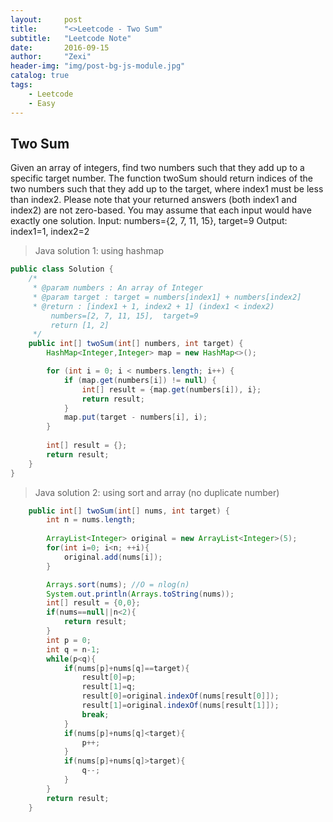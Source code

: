 ```yaml
---
layout:     post
title:      "<>Leetcode - Two Sum"
subtitle:   "Leetcode Note"
date:       2016-09-15
author:     "Zexi"
header-img: "img/post-bg-js-module.jpg"
catalog: true
tags:
    - Leetcode
    - Easy
---
```




## Two Sum

Given an array of integers, find two numbers such that they add up to a specific target number. The function twoSum should return indices of the two numbers such that they add up to the target, where index1 must be less than index2. Please note that your returned answers (both index1 and index2) are not zero-based. You may assume that each input would have exactly one solution. Input: numbers={2, 7, 11, 15}, target=9 Output: index1=1, index2=2

> Java solution 1: using hashmap

```java
public class Solution {
    /*
     * @param numbers : An array of Integer
     * @param target : target = numbers[index1] + numbers[index2]
     * @return : [index1 + 1, index2 + 1] (index1 < index2)
         numbers=[2, 7, 11, 15],  target=9
         return [1, 2]
     */
    public int[] twoSum(int[] numbers, int target) {
        HashMap<Integer,Integer> map = new HashMap<>();

        for (int i = 0; i < numbers.length; i++) {
            if (map.get(numbers[i]) != null) {
                int[] result = {map.get(numbers[i]), i};
                return result;
            }
            map.put(target - numbers[i], i);
        }
        
        int[] result = {};
        return result;
    }
}
```
> Java solution 2: using sort and array (no duplicate number)

```java
    public int[] twoSum(int[] nums, int target) {				
		int n = nums.length;
		
		ArrayList<Integer> original = new ArrayList<Integer>(5);
		for(int i=0; i<n; ++i){
			original.add(nums[i]);
		}

		Arrays.sort(nums); //O = nlog(n)
		System.out.println(Arrays.toString(nums));
        int[] result = {0,0};
        if(nums==null||n<2){
            return result;
        }
        int p = 0;
        int q = n-1;
        while(p<q){
            if(nums[p]+nums[q]==target){
                result[0]=p;
                result[1]=q;
                result[0]=original.indexOf(nums[result[0]]);
                result[1]=original.indexOf(nums[result[1]]);
                break;
            }
            if(nums[p]+nums[q]<target){
                p++;
            }
            if(nums[p]+nums[q]>target){
                q--;
            }
        } 
        return result;
	}
```
